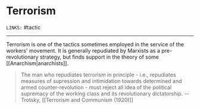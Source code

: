 # Terrorism
`LINKS:` 
#tactic 

---
Terrorism is one of the tactics sometimes employed in the service of the workers' movement. It is generally repudiated by Marxists as a pre-revolutionary strategy, but finds support in the theory of some [[Anarchism|anarchists]]. 

> The man who repudiates terrorism in principle - i.e., repudiates measures of supression and intimidation towards determined and armed counter-revolution - must reject all idea of the political supremacy of the working class and its revolutionary dictatorship. 
> -- Trotsky, [[Terrorism and Communism (1920)]]